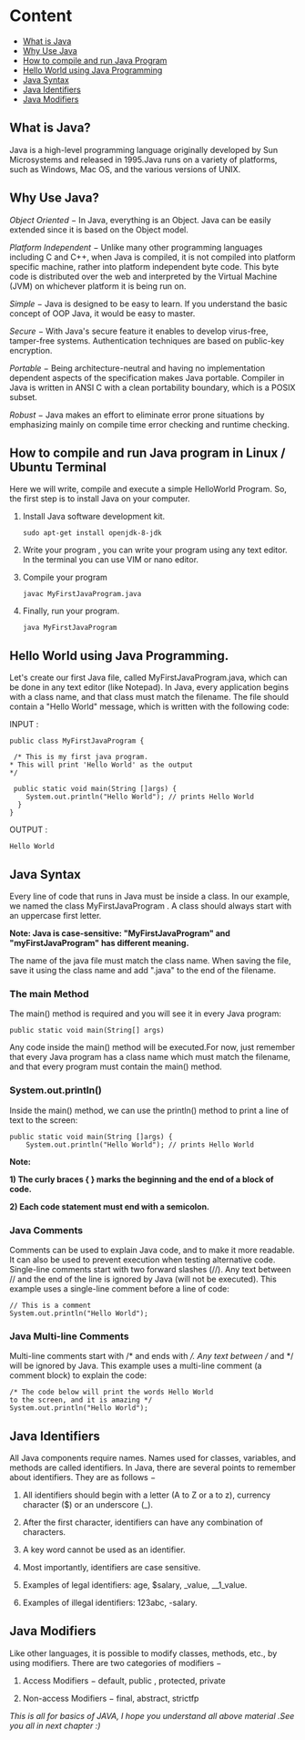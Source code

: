 # Content

* [What is Java](#What-is-Java)
* [Why Use Java](#Why-Use-Java)
* [How to compile and run Java Program](#How-to-compile-and-run-Java-Program)
* [Hello World using Java Programming](#Hello-World-using-Java-Programming)
* [Java Syntax](#Java-Syntax)
* [Java Identifiers](#Java-Identifiers)
* [Java Modifiers](#Java-Modifiers)



## What is Java?
Java is a high-level programming language originally developed by Sun Microsystems and released in 1995.Java runs on a variety of platforms, such as Windows, Mac OS, and the various versions of UNIX. 


## Why Use Java?

*Object Oriented* − In Java, everything is an Object. Java can be easily extended since it is based on the Object model.

*Platform Independent* − Unlike many other programming languages including C and C++, when Java is compiled, it is not compiled into platform specific machine, rather into platform independent byte code. This byte code is distributed over the web and interpreted by the Virtual Machine (JVM) on whichever platform it is being run on.

*Simple* − Java is designed to be easy to learn. If you understand the basic concept of OOP Java, it would be easy to master.

*Secure* − With Java's secure feature it enables to develop virus-free, tamper-free systems. Authentication techniques are based on public-key encryption.

*Portable* − Being architecture-neutral and having no implementation dependent aspects of the specification makes Java portable. Compiler in Java is written in ANSI C with a clean portability boundary, which is a POSIX subset.

*Robust* − Java makes an effort to eliminate error prone situations by emphasizing mainly on compile time error checking and runtime checking.

## How to compile and run Java program in Linux / Ubuntu Terminal 
Here we will write, compile and execute a simple HelloWorld Program.
So, the first step is to install Java on your computer.

1. Install Java software development kit.

       sudo apt-get install openjdk-8-jdk
       
2. Write your program , you can write your program using any text editor. In the terminal you can use VIM or nano editor.

3. Compile your program 
    
       javac MyFirstJavaProgram.java
       
4. Finally, run your program.

       java MyFirstJavaProgram
     

## Hello World using Java Programming.

Let's create our first Java file, called MyFirstJavaProgram.java, which can be done in any text editor (like Notepad).
In Java, every application begins with a class name, and that class must match the filename.
The file should contain a "Hello World" message, which is written with the following code:

INPUT :

    public class MyFirstJavaProgram {

     /* This is my first java program.
    * This will print 'Hello World' as the output
    */

     public static void main(String []args) {
        System.out.println("Hello World"); // prints Hello World
      }
    }


OUTPUT :
 
    Hello World
  
  
## Java Syntax  
Every line of code that runs in Java must be inside a class. In our example, we named the class MyFirstJavaProgram . A class should always start with an uppercase first letter.

**Note: Java is case-sensitive: "MyFirstJavaProgram" and "myFirstJavaProgram" has different meaning.**

The name of the java file must match the class name. When saving the file, save it using the class name and add ".java" to the end of the filename. 

### The main Method
The main() method is required and you will see it in every Java program:

    public static void main(String[] args)
    
Any code inside the main() method will be executed.For now, just remember that every Java program has a class name which must match the filename, and that every program must contain the main() method.

### System.out.println()
Inside the main() method, we can use the println() method to print a line of text to the screen:

    public static void main(String []args) {
        System.out.println("Hello World"); // prints Hello World



**Note:**

**1) The curly braces { } marks the beginning and the end of a block of code.**

**2) Each code statement must end with a semicolon.**

### Java Comments
Comments can be used to explain Java code, and to make it more readable. It can also be used to prevent execution when testing alternative code.
Single-line comments start with two forward slashes (//).
Any text between // and the end of the line is ignored by Java (will not be executed).
This example uses a single-line comment before a line of code:

    // This is a comment
    System.out.println("Hello World");
    
 ### Java Multi-line Comments
Multi-line comments start with /* and ends with */.
Any text between /* and */ will be ignored by Java.
This example uses a multi-line comment (a comment block) to explain the code:

    /* The code below will print the words Hello World
    to the screen, and it is amazing */
    System.out.println("Hello World");
 
 ## Java Identifiers
 
 All Java components require names. Names used for classes, variables, and methods are called identifiers.
 In Java, there are several points to remember about identifiers. They are as follows −
1) All identifiers should begin with a letter (A to Z or a to z), currency character ($) or an underscore (_).

2) After the first character, identifiers can have any combination of characters.

3) A key word cannot be used as an identifier.

4) Most importantly, identifiers are case sensitive.

5) Examples of legal identifiers: age, $salary, _value, __1_value.

6) Examples of illegal identifiers: 123abc, -salary.
 
 ## Java Modifiers
 
Like other languages, it is possible to modify classes, methods, etc., by using modifiers. There are two categories of modifiers −

1) Access Modifiers − default, public , protected, private

2) Non-access Modifiers − final, abstract, strictfp 

 
 *This is all for basics of JAVA, I hope you understand all above material .See you all in next chapter :)*
    

 





 

